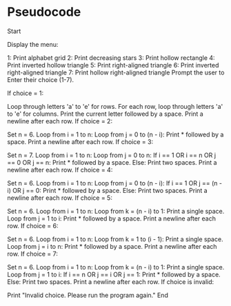 # Pseudocode

Start

Display the menu:

1: Print alphabet grid
2: Print decreasing stars
3: Print hollow rectangle
4: Print inverted hollow triangle
5: Print right-aligned triangle
6: Print inverted right-aligned triangle
7: Print hollow right-aligned triangle
Prompt the user to Enter their choice (1-7).

If choice = 1:

Loop through letters 'a' to 'e' for rows.
For each row, loop through letters 'a' to 'e' for columns.
Print the current letter followed by a space.
Print a newline after each row.
If choice = 2:

Set n = 6.
Loop from i = 1 to n:
Loop from j = 0 to (n - i):
Print * followed by a space.
Print a newline after each row.
If choice = 3:

Set n = 7.
Loop from i = 1 to n:
Loop from j = 0 to n:
If i == 1 OR i == n OR j == 0 OR j == n:
Print * followed by a space.
Else:
Print two spaces.
Print a newline after each row.
If choice = 4:

Set n = 6.
Loop from i = 1 to n:
Loop from j = 0 to (n - i):
If i == 1 OR j == (n - i) OR j == 0:
Print * followed by a space.
Else:
Print two spaces.
Print a newline after each row.
If choice = 5:

Set n = 6.
Loop from i = 1 to n:
Loop from k = (n - i) to 1:
Print a single space.
Loop from j = 1 to i:
Print * followed by a space.
Print a newline after each row.
If choice = 6:

Set n = 6.
Loop from i = 1 to n:
Loop from k = 1 to (i - 1):
Print a single space.
Loop from j = i to n:
Print * followed by a space.
Print a newline after each row.
If choice = 7:

Set n = 6.
Loop from i = 1 to n:
Loop from k = (n - i) to 1:
Print a single space.
Loop from j = 1 to i:
If i == n OR j == i OR j == 1:
Print * followed by a space.
Else:
Print two spaces.
Print a newline after each row.
If choice is invalid:

Print "Invalid choice. Please run the program again."
End


